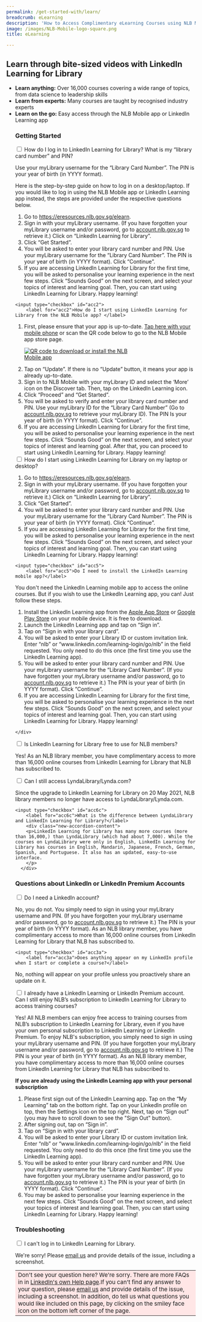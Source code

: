 ```yaml
---
permalink: /get-started-with/learn/
breadcrumb: eLearning
description: 'How to Access Complimentary eLearning Courses using NLB Mobile'
image: /images/NLB-Mobile-logo-square.png
title: eLearning

---
```


<h2>Learn through bite-sized videos with LinkedIn Learning for Library</h2>

<!---Hide video until updated video is out
<div class="bp-youtube">
 <iframe width="560" height="315" src="https://www.youtube.com/embed/G1rq-4l3iQE" frameborder="0" allow="accelerometer; autoplay; encrypted-media; gyroscope; picture-in-picture" allowfullscreen></iframe>
	</div>
--->	

<ul>   
	<li> <b>Learn anything:</b> Over 16,000 courses covering a wide range of topics, from data science to leadership skills</li>
	<li> <b>Learn from experts:</b> Many courses are taught by recognised industry experts
		<!---Hide example until can verify if there is also this course on LinkedIn Learning
	<ul>
            <li style="margin-left: 20px;">e.g. There is a course on the world-renowned <a href="https://www.lynda.com/Business-Skills-tutorials/Getting-Things-Done/170776-2.html?srchtrk=index%3a2%0alinktypeid%3a2%0aq%3adavid+allen%0apage%3a1%0as%3arelevance%0asa%3atrue%0aproducttypeid%3a2">Getting Things Done productivity method course</a> taught by its creator, David Allen. </li>
    </ul>
--->
	<li> <b>Learn on the go:</b> Easy access through the NLB Mobile app or LinkedIn Learning app</li>
	<!---Hide this point until can verify if LinkedIn Learning also has this feature
	<li> <b>Learn hands-on:</b> Test your new knowledge immediately with the exercises* and quizzes included</li>
--->
<!--Hide this so users can quickly see the new sign-in process	
<p>The NLB Mobile app is available for download on the <a href="https://go.nlb.gov.sg/nlbmobile">Apple AppStore and Google Play Store</a>.</p>    
<p><a href="https://go.nlb.gov.sg/nlbmobile"><img src="/images/qr_faq-download-nlb-mobile-go.nlb-pluscta.png" alt="QR code to download or install the NLB Mobile app" style="max-width:300px;height:auto;width:auto;"></a>
	</p>
-->	
<!---Hide this point until can verify if LinkedIn Learning also has this feature
<p><i>*Exercises are not available on mobile devices, only via an <b>internet browser</b> on desktop PCs and laptops</i></p>
--->
	
<p><h3>Getting Started</h3></p>
<div class="new-accordion" id="lynda-get-started">
	<input type="checkbox" id="acc1a">
        <label for="acc1a">How do I log in to LinkedIn Learning for Library? What is my “library card number” and PIN?</label>
<div class="new-accordion-content">
	<p> Use your myLibrary username for the “Library Card Number”. The PIN is your year of birth (in YYYY format). </p>
	Here is the step-by-step guide on how to log in on a desktop/laptop. If you would like to log in using the NLB Mobile app or LinkedIn Learning app instead, the steps are provided under the respective questions below.
	        <ol>
		<li>
			Go to <a href="https://eresources.nlb.gov.sg/elearn">https://eresources.nlb.gov.sg/elearn</a>. 
			</li>
			<li>Sign in with your myLibrary username. (If you have forgotten your myLibrary username and/or password, go to <a href="https://account.nlb.gov.sg">account.nlb.gov.sg</a> to retrieve it.) Click on “LinkedIn Learning for Library”.
	</li>
	<li>
		Click “Get Started”.
			</li>
			<li>
			You will be asked to enter your library card number and PIN. Use your myLibrary username for the “Library Card Number”. The PIN is your year of birth (in YYYY format). Click “Continue”.
		</li>
		<li>
			If you are accessing LinkedIn Learning for Library for the first time, you will be asked to personalise your learning experience in the next few steps. Click “Sounds Good” on the next screen, and select your topics of interest and learning goal. Then, you can start using LinkedIn Learning for Library. Happy learning!
		</li>
	</ol>
</div>

	<input type="checkbox" id="acc2">
        <label for="acc2">How do I start using LinkedIn Learning for Library from the NLB Mobile app? </label>
<div class="new-accordion-content">
        <ol>
		<li>
		First, please ensure that your app is up-to-date. <a href="https://go.nlb.gov.sg/nlbmobile">Tap here with your mobile phone</a> or scan the QR code below to go to the NLB Mobile app store page.
			<p>
				<a href="https://go.nlb.gov.sg/nlbmobile"><img src="/images/qr_faq-download-nlb-mobile-go.nlb-pluscta.png" alt="QR code to download or install the NLB Mobile app" style="max-width:300px;height:auto;width:auto;"></a>
			</p>
	</li>
	<li>
		Tap on “Update”.  If there is no “Update” button, it means your app is already up-to-date. 
	</li>
	<li>
		Sign in to NLB Mobile with your myLibrary ID and select the ‘More’ icon on the Discover tab. Then, tap on the LinkedIn Learning icon.
      </li>
	<li>
		Click “Proceed” and “Get Started”.
	</li>
		<li>
			You will be asked to verify and enter your library card number and PIN. Use your myLibrary ID for the “Library Card Number” (Go to <a href="https://account.nlb.gov.sg">account.nlb.gov.sg</a> to retrieve your myLibrary ID). The PIN Is your year of birth (in YYYY format). Click “Continue”.
		</li>
		<li>
			If you are accessing LinkedIn Learning for Library for the first time, you will be asked to personalise your learning experience in the next few steps. Click “Sounds Good” on the next screen, and select your topics of interest and learning goal. After that, you can proceed to start using LinkedIn Learning for Library. Happy learning!
		</li>
	</ol>
</div>
	
<input type="checkbox" id="acc1">
        <label for="acc1">How do I start using LinkedIn Learning for Library on my laptop or desktop? </label>
<div class="new-accordion-content">
	        <ol>
		<li>
		Go to <a href="https://eresources.nlb.gov.sg/elearn">https://eresources.nlb.gov.sg/elearn</a>.  
			</li>
			<li>Sign in with your myLibrary username. (If you have forgotten your myLibrary username and/or password, go to <a href="https://account.nlb.gov.sg">account.nlb.gov.sg</a> to retrieve it.) Click on “LinkedIn Learning for Library”.
	</li>
	<li>
		Click “Get Started”.
			</li>
			<li>
			You will be asked to enter your library card number and PIN. Use your myLibrary username for the “Library Card Number”. The PIN is your year of birth (in YYYY format). Click “Continue”.
		</li>
		<li>
			If you are accessing LinkedIn Learning for Library for the first time, you will be asked to personalise your learning experience in the next few steps. Click “Sounds Good” on the next screen, and select your topics of interest and learning goal. Then, you can start using LinkedIn Learning for Library. Happy learning!
		</li>
	</ol>
		<!---hide slideshow for now
	<p>If you prefer to do your eLearning on a laptop or desktop, you can! Watch this video. Just follow the steps detailed in our <a href="http://eresources.nlb.gov.sg/main/Help/LyndaLibrary#step_desktop">eResources FAQ page</a>.</p>--->
	<!---
	<div class="vd">
     <video title="steps on using lynda" width="720px" poster="/images/lyndalibrary steps thumbnail.png" controls>
  <source src="/images/lyndalibrary steps.mp4" type="video/mp4" />
</video>
	</div>
--->
	</div>



	<input type="checkbox" id="acc5">
        <label for="acc5">Do I need to install the LinkedIn Learning mobile app?</label>
<div class="new-accordion-content">
      <p>You don't need the LinkedIn Learning mobile app to access the online courses. But if you wish to use the LinkedIn Learning app, you can! Just follow these steps.</p>
	<ol>
		<li>Install the LinkedIn Learning app from the <a href="https://apps.apple.com/sg/app/linkedin-learning/id1084807225">Apple App Store</a> or <a href="https://play.google.com/store/apps/details?id=com.linkedin.android.learning&hl=en_SG&gl=SG">Google Play Store</a> on your mobile device. It is free to download.
		</li>
		<li>
			Launch the LinkedIn Learning app and tap on “Sign in”.
		</li>
		<li>
			Tap on “Sign in with your library card”.
		</li>
		<li>
		You will be asked to enter your Library ID or custom invitation link. Enter “nlb” or “www.linkedin.com/learning-login/go/nlb” in the field requested. You only need to do this once (the first time you use the LinkedIn Learning app).
		</li>
		<li>
			You will be asked to enter your library card number and PIN. Use your myLibrary username for the “Library Card Number”. (If you have forgotten your myLibrary username and/or password, go to <a href="https://account.nlb.gov.sg">account.nlb.gov.sg</a> to retrieve it.) The PIN is your year of birth (in YYYY format). Click “Continue”.
		</li>
		<li>
			If you are accessing LinkedIn Learning for Library for the first time, you will be asked to personalise your learning experience in the next few steps. Click “Sounds Good” on the next screen, and select your topics of interest and learning goal. Then, you can start using LinkedIn Learning for Library. Happy learning!
		</li>
	</ol>

    </div>


<input type="checkbox" id="acc6">
        <label for="acc6">Is LinkedIn Learning for Library free to use for NLB members?</label>
        <div class="new-accordion-content">
      <p>Yes! As an NLB library member, you have complimentary access to more than 16,000 online courses from LinkedIn Learning for Library that NLB has subscribed to.</p>
      </div>
<!--hidden as it's a sensitive qn
	<input type="checkbox" id="acc6b">
        <label for="acc6b">Why are you using my year of birth as a PIN for signing in to LinkedIn Learning for Library?</label>
        <div class="new-accordion-content">
      <p>The PIN provides additional verification for NLB’s secured authentication with LinkedIn.</p>
      </div>
-->	
<input type="checkbox" id="acc6a">
        <label for="acc6a">Can I still access LyndaLibrary/Lynda.com?</label>
        <div class="new-accordion-content">
      <p>Since the upgrade to LinkedIn Learning for Library on 20 May 2021, NLB library members no longer have access to LyndaLibrary/Lynda.com.</p>
      </div>
	
	<input type="checkbox" id="acc6c">
        <label for="acc6c">What is the difference between LyndaLibrary and LinkedIn Learning for Library?</label>
        <div class="new-accordion-content">
		<p>LinkedIn Learning for Library has many more courses (more than 16,000,) than LyndaLibrary (which had about 7,000). While the courses on LyndaLibrary were only in English, LinkedIn Learning for Library has courses in English, Mandarin, Japanese, French, German, Spanish, and Portuguese. It also has an updated, easy-to-use interface. 
		</p>
      </div>

</div><!--close section-->

<h3>Questions about LinkedIn or LinkedIn Premium Accounts</h3>
<div class="new-accordion" id="lynda-get-started">      
<input type="checkbox" id="acc3">
        <label for="acc3">Do I need a LinkedIn account? </label>
<div class="new-accordion-content">
	<p>No, you do not. You simply need to sign in using your myLibrary username and PIN. (If you have forgotten your myLibrary username and/or password, go to <a href="https://account.nlb.gov.sg">account.nlb.gov.sg</a> to retrieve it.) The PIN is your year of birth (in YYYY format). As an NLB library member, you have complimentary access to more than 16,000 online courses from LinkedIn Learning for Library that NLB has subscribed to.</p>
    </div>
	
	<input type="checkbox" id="acc3a">
        <label for="acc3a">Does anything appear on my LinkedIn profile when I start or complete a course?</label>
<div class="new-accordion-content">
	<p>No, nothing will appear on your profile unless you proactively share an update on it.</p>
    </div>

<input type="checkbox" id="acc4">
        <label for="acc4">I already have a LinkedIn Learning or LinkedIn Premium account. Can I still enjoy NLB’s subscription to LinkedIn Learning for Library to
access training courses?</label>
<div class="new-accordion-content">
      <p>Yes! All NLB members can enjoy free access to training courses from NLB’s subscription to LinkedIn Learning for Library, even if you have your own personal subscription to LinkedIn Learning or LinkedIn Premium. To enjoy NLB's subscription, you simply need to sign in using your myLibrary username and PIN. (If you have forgotten your myLibrary username and/or password, go to <a href="https://account.nlb.gov.sg">account.nlb.gov.sg</a> to retrieve it.) The PIN is your year of birth (in YYYY format). As an NLB library member, you have complimentary access to more than 16,000 online courses from LinkedIn Learning for Library that NLB has subscribed to.</p>
	<p><b>If you are already using the LinkedIn Learning app with your personal subscription</b></p>
	<ol>
		<li>
			Please first sign out of the LinkedIn Learning app. Tap on the “My Learning” tab on the bottom right. Tap on your LinkedIn profile on top, then the Settings icon on the top right. Next, tap on “Sign out” (you may have to scroll down to see the "Sign Out" button).
		</li>
		<li>
			After signing out, tap on “Sign in”.
		</li>
		<li>
			Tap on “Sign in with your library card”.
		</li>
		<li>
		You will be asked to enter your Library ID or custom invitation link. Enter “nlb” or “www.linkedin.com/learning-login/go/nlb” in the field requested. You only need to do this once (the first time you use the LinkedIn Learning app).
		</li>
		<li>
			You will be asked to enter your library card number and PIN. Use your myLibrary username for the “Library Card Number”. (If you have forgotten your myLibrary username and/or password, go to <a href="https://account.nlb.gov.sg">account.nlb.gov.sg</a> to retrieve it.) The PIN is your year of birth (in YYYY format). Click “Continue”.
		</li>
		<li>
			You may be asked to personalise your learning experience in the next few steps. Click “Sounds Good” on the next screen, and select your topics of interest and learning goal. Then, you can start using LinkedIn Learning for Library. Happy learning!
		</li>
	</ol>
    </div>
</div><!--close section-->

<h3>Troubleshooting</h3>
<div class="new-accordion">
<input type="checkbox" id="acc7">
        <label for="acc7">I can't log in to LinkedIn Learning for Library.</label>
        <div class="new-accordion-content">
            <p>We're sorry! Please <a href="mailto:enquiry@nlb.gov.sg" target="_top">email us</a> and provide details of the issue, including a screenshot.</p>
      </div>
            </div>

<table style="background-color:#ffe6e6; border:0; font-size:15px; margin: 10px 0 0 0;">
				       <tr><td>Don't see your question here? We're sorry. There are more FAQs in <!---our <a href="http://eresources.nlb.gov.sg/main/Pages/MobileDevices">eResources FAQ page on LinkedIn Learning for Library</a> and---> in <a href="https://www.linkedin.com/help/learning/answer/107121/linkedin-learning-for-library-patron-faq?lang=en ">LinkedIn's own Help page</a>.If you can't find any answer to your question, please <a href="mailto:enquiry@nlb.gov.sg" target="_top">email us</a> and provide details of the issue, including a screenshot. In addition, do tell us what questions you would like included on this page, by clicking on the smiley face icon on the bottom left corner of the page. </td></tr></table>
